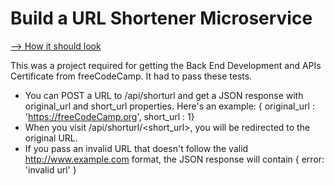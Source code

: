 # Build a URL Shortener Microservice

[--> How it should look](https://url-shortener-microservice.freecodecamp.rocks/)

This was a project required for getting the Back End Development and APIs Certificate from freeCodeCamp. It had to pass these tests.

- You can POST a URL to /api/shorturl and get a JSON response with original_url and short_url properties. Here's an example: { original_url : 'https://freeCodeCamp.org', short_url : 1}
- When you visit /api/shorturl/<short_url>, you will be redirected to the original URL.
- If you pass an invalid URL that doesn't follow the valid http://www.example.com format, the JSON response will contain { error: 'invalid url' }
